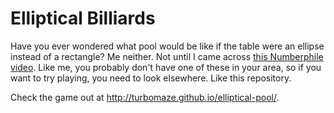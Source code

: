 Elliptical Billiards
===============================

Have you ever wondered what pool would be like if the table were an ellipse
instead of a rectangle? Me neither. Not until I came across [this Numberphile
video](https://www.youtube.com/watch?v=4KHCuXN2F3I). Like me, you probably
don't have one of these in your area, so if you want to try playing, you
need to look elsewhere. Like this repository.

Check the game out at http://turbomaze.github.io/elliptical-pool/.
